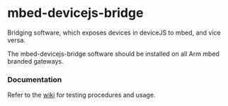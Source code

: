 # mbed-devicejs-bridge
Bridging software, which exposes devices in deviceJS to mbed, and vice versa.

The mbed-devicejs-bridge software should be installed on all Arm mbed branded gateways.

### Documentation
Refer to the [wiki](https://github.com/WigWagCo/mbed-devicejs-bridge/wiki) for testing procedures and usage.
